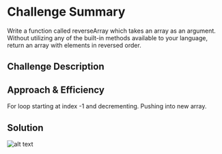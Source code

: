 # Challenge Summary
Write a function called reverseArray which takes an array as an argument. Without utilizing any of the built-in methods available to your language, return an array with elements in reversed order.

## Challenge Description
<!-- Description of the challenge -->

## Approach & Efficiency
For loop starting at index -1 and decrementing. Pushing into new array.

## Solution
![alt text](https://lh3.googleusercontent.com/8PzV9roJVWq4j2mBCpCakaOjViibxuJOzYqj6fPrxbTfs1yJAFtd859Tr1X_X3jluai8U4-cTS7yGurnYO2wsXmWoqqx_ghEAqN_oxuYyQCcUI4DLJYNxKs1NyD5-AF7_yV3IT94pRKbQQgBcmHt1qB2ctOAURy9pqd-EZ_l6DD-4R_tpN21R300MxQ0BPmEhhqqzM-RH724qxtKnregpSUT78KxltQRFX9ayoeyE2_MstG_02iIPxv-bz2FSsNjLUjoaZBM_Niwl5k-YbzsGk3Rz_Nz1PII0MM__VBIsYYmOQOvb6PRAAtxsV8ZnI33WCLHre-8wctsJpcvC7UuDSiEN5ibQIj6Q9kuUlrdjC8CRmveScQWl0XV8bMemn6P9WUO9ryfM4Q3KHJJKyBLbX6izqo8nWXKBCyn-VhRpkh7VS6Xui4xQy6-_gWQpam1sKLg9ZPt165LcPqJ5lrVaboWIsgDv8kS43kgO1icWXclalY2E7e26KDbbmEwZsToxOZxQzVrdSxtsQf_AnZtbOxpUQ3jxS_Kb_sPNw2mAmOEdPn6QEGAEAHlIBV7cA13oWjV5PedXJyYo-2qki8SGorzjLNDN5xxuDPBQX-CI2S-ZMUAzssRYQ671hZlhBTLFnTI4aVnXf_YLpjy4_Ac-RF6sz1GRTzP1JCNV9xIIWaTceWh_KIwhj7Z3NVV3xQGWX5YFDSFotXjbOlWpkHPGxS5=w771-h578-no)
